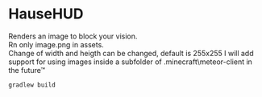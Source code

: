 # HauseHUD
Renders an image to block your vision.  
Rn only image.png in assets.  
Change of width and heigth can be changed, default is 255x255
I will add support for using images inside a subfolder of .minecraft\meteor-client in the future™ 

```gradlew build```
